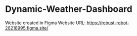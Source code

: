 # Dynamic-Weather-Dashboard

Website created in Figma
Website URL: https://robust-robot-26218995.figma.site/
